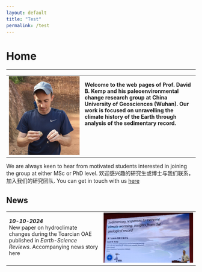 ```yaml
---
layout: default
title: "Test"
permalink: /test
---
```


# Home
* * *
<table>
    <tr>
        <td style="width:40%">
            <img src="/images/profilepic.jpeg" alt="David B. Kemp">
        </td>
        <td valign="top">
            <p><b>Welcome to the web pages of Prof. David B. Kemp and his paleoenvironmental change research group at China University of Geosciences (Wuhan). Our work is focused on unravelling the climate history of the Earth through analysis of the sedimentary record.</b></p>
        </td>
    </tr>
</table>
  
We are always keen to hear from motivated students interested in joining the group at either MSc or PhD level. 欢迎感兴趣的研究生或博士与我们联系，加入我们的研究团队. You can get in touch with us [here](mailto:davidkemp@cug.edu.cn)

## News
<table>
    <tr>
        <td valign="top" style="width:50%">
            <p><b><i>10-10-2024</i></b><br>New paper on hydroclimate changes during the Toarcian OAE published in <i>Earth-Science Reviews</i>. Accompanying news story here</p>
        </td>
        <td valign="top">
            <img src="/images/talk.jpg" alt="PPT presentation">
        </td>
    </tr>
</table>
